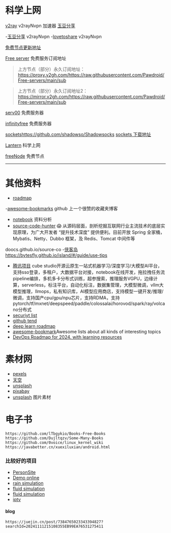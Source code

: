 # 科学上网
[v2ray](https://github.com/githubvpn007/v2rayNvpn) v2rayNvpn 加速器
[玉豆分享](https://www.yudou66.com/)

-[玉豆分享](https://www.yudou66.com/2024/09/20240920211-1080p4k-v2rayclash-vpn.html) v2rayNvpn
-[lovetoshare](https://lovetoshare.top/archives/5.html) v2rayNvpn


[免费节点更新地址](https://github.com/Barabama/FreeNodes?tab=readme-ov-file) 




[Free server](https://github.com/Pawdroid/Free-servers) 免费服务订阅地址

>上方节点（部分）永久订阅地址：https://proxy.v2gh.com/https://raw.githubusercontent.com/Pawdroid/Free-servers/main/sub

>上方节点（部分）永久订阅地址2：https://mirror.v2gh.com/https://raw.githubusercontent.com/Pawdroid/Free-servers/main/sub

[serv00](https://www.serv00.com/offer) 免费服务器

[infinityfree](https://dash.infinityfree.com/accounts/if0_37076589/) 免费服务器

[sockets](https://github.com/shadowso/Shadowsocks)https://github.com/shadowso/Shadowsocks
[sockets 下载地址](https://rixiacloud.github.io/blog/downloads.html)

[Lantern](https://github.com/getlantern/download) 科学上网

[freeNode](https://www.gaofumei.net/) 免费节点

---

# 其他资料
- [roadmap](https://roadmap.sh/ai/explore)

-[awesome-bookmarks](https://panjiachen.github.io/awesome-bookmarks/repository/#%E5%89%8D%E7%AB%AF%E5%B8%B8%E7%94%A8)  github 上一个很赞的收藏夹博客
- [notebook](https://notebook.js.org/#/README) 资料分析
- [source-code-hunter](https://github.com/doocs/source-code-hunter) 😱 从源码层面，剖析挖掘互联网行业主流技术的底层实现原理，为广大开发者 “提升技术深度” 提供便利。目前开放 Spring 全家桶，Mybatis、Netty、Dubbo 框架，及 Redis、Tomcat 中间件等

doocs.github.io/source-co
-[侠客岛](https://bytesfly.github.io/island/#/guide/use-tips)https://bytesfly.github.io/island/#/guide/use-tips

- [腾讯项目](https://github.com/tencentmusic/cube-studio) cube studio开源云原生一站式机器学习/深度学习/大模型AI平台，支持sso登录，多租户，大数据平台对接，notebook在线开发，拖拉拽任务流pipeline编排，多机多卡分布式训练，超参搜索，推理服务VGPU，边缘计算，serverless，标注平台，自动化标注，数据集管理，大模型微调，vllm大模型推理，llmops，私有知识库，AI模型应用商店，支持模型一键开发/推理/微调，支持国产cpu/gpu/npu芯片，支持RDMA，支持pytorch/tf/mxnet/deepspeed/paddle/colossalai/horovod/spark/ray/volcano分布式
- [securiyt list](https://security-list.js.org/#/README)
- [github tend](https://github.com/trending?since=monthly)
- [deep learn roadmap](https://github.com/floodsung/Deep-Learning-Papers-Reading-Roadmap)
- [awesome-bookmark](https://github.com/sindresorhus/awesome)Awesome lists about all kinds of interesting topics
- [DevOps Roadmap for 2024. with learning resources](https://github.com/milanm/DevOps-Roadmap?tab=readme-ov-file#3-learn-linux--scripting)

# 素材网
- [pexels](https://www.pexels.com/zh-CN/license/)
- [天空](https://pixabay.com/zh/images/search/%E5%A4%A9%E7%A9%BA%E8%83%8C%E6%99%AF/)
- [unsplash](https://unsplash.com/)
- [pixabay](https://pixabay.com/)
- [unsplash](https://unsplash.com/) 图片素材


# 电子书
    https://github.com/lTbgykio/Books-Free-Books
    https://github.com/Dujltqzv/Some-Many-Books
    https://github.com/0voice/linux_kernel_wiki
    https://javabetter.cn/xuexiluxian/android.html

### 比较好的项目
  - [PersonSite](https://gitee.com/Z568_568) 
  - [Demo online](https://www.zhouyi.run/)
  - [rain simulation](https://codepen.io/AlainBarrios/pen/xeLjKx)     
  - [fluid simulation](https://codepen.io/PavelDoGreat/pen/zdWzEL)  
  - [fluid simulation](https://codepen.io/zhuxiaoxi1008/pen/vYoQKEO?editors=1010)  
  - [iptv](https://github.com/iptv-org/iptv?utm_source=gold_browser_extension)  

#### blog
    https://juejin.cn/post/7384765023343394827?searchId=20241111215108355EB99EA76531275411  










